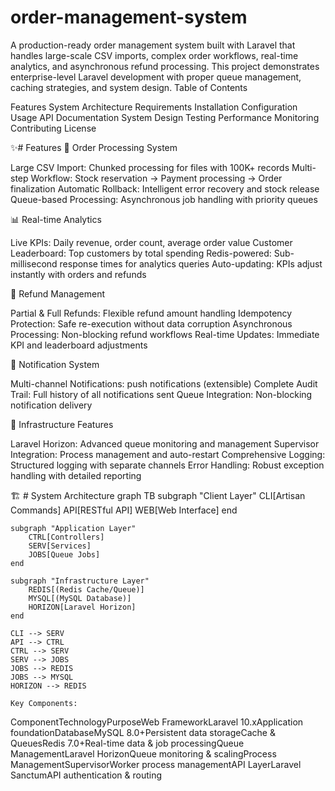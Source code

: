 # order-management-system
A production-ready order management system built with Laravel that handles large-scale CSV imports, complex order workflows, real-time analytics, and asynchronous refund processing. This project demonstrates enterprise-level Laravel development with proper queue management, caching strategies, and system design.
Table of Contents

Features
System Architecture
Requirements
Installation
Configuration
Usage
API Documentation
System Design
Testing
Performance
Monitoring
Contributing
License


✨# Features
🔄 Order Processing System

Large CSV Import: Chunked processing for files with 100K+ records
Multi-step Workflow: Stock reservation → Payment processing → Order finalization
Automatic Rollback: Intelligent error recovery and stock release
Queue-based Processing: Asynchronous job handling with priority queues

📊 Real-time Analytics

Live KPIs: Daily revenue, order count, average order value
Customer Leaderboard: Top customers by total spending
Redis-powered: Sub-millisecond response times for analytics queries
Auto-updating: KPIs adjust instantly with orders and refunds

💸 Refund Management

Partial & Full Refunds: Flexible refund amount handling
Idempotency Protection: Safe re-execution without data corruption
Asynchronous Processing: Non-blocking refund workflows
Real-time Updates: Immediate KPI and leaderboard adjustments

📧 Notification System

Multi-channel Notifications: push notifications (extensible)
Complete Audit Trail: Full history of all notifications sent
Queue Integration: Non-blocking notification delivery

🔧 Infrastructure Features

Laravel Horizon: Advanced queue monitoring and management
Supervisor Integration: Process management and auto-restart
Comprehensive Logging: Structured logging with separate channels
Error Handling: Robust exception handling with detailed reporting

🏗️ # System Architecture
graph TB
    subgraph "Client Layer"
        CLI[Artisan Commands]
        API[RESTful API]
        WEB[Web Interface]
    end
    
    subgraph "Application Layer"
        CTRL[Controllers]
        SERV[Services]
        JOBS[Queue Jobs]
    end
    
    subgraph "Infrastructure Layer"
        REDIS[(Redis Cache/Queue)]
        MYSQL[(MySQL Database)]
        HORIZON[Laravel Horizon]
    end
    
    CLI --> SERV
    API --> CTRL
    CTRL --> SERV
    SERV --> JOBS
    JOBS --> REDIS
    JOBS --> MYSQL
    HORIZON --> REDIS

    Key Components:
ComponentTechnologyPurposeWeb FrameworkLaravel 10.xApplication foundationDatabaseMySQL 8.0+Persistent data storageCache & QueuesRedis 7.0+Real-time data & job processingQueue ManagementLaravel HorizonQueue monitoring & scalingProcess ManagementSupervisorWorker process managementAPI LayerLaravel SanctumAPI authentication & routing
